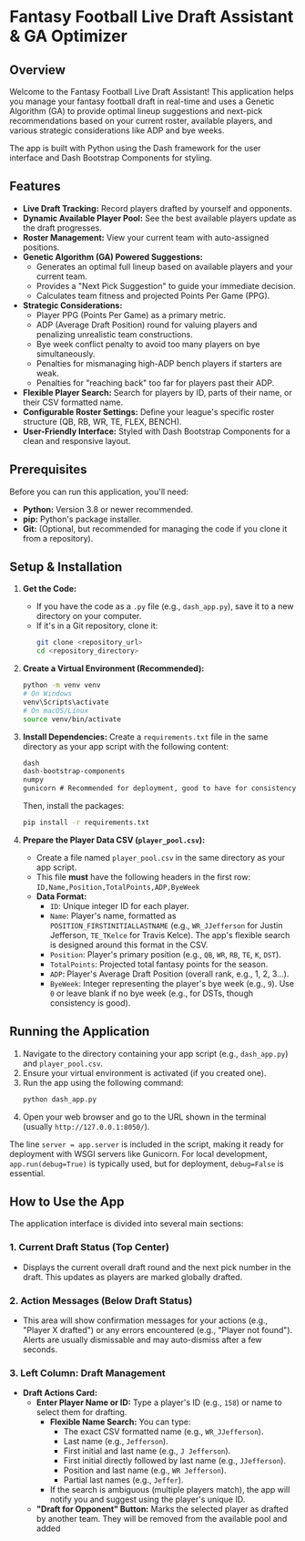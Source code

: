# Fantasy Football Live Draft Assistant & GA Optimizer

## Overview

Welcome to the Fantasy Football Live Draft Assistant! This application helps you manage your fantasy football draft in real-time and uses a Genetic Algorithm (GA) to provide optimal lineup suggestions and next-pick recommendations based on your current roster, available players, and various strategic considerations like ADP and bye weeks.

The app is built with Python using the Dash framework for the user interface and Dash Bootstrap Components for styling.

## Features

* **Live Draft Tracking:** Record players drafted by yourself and opponents.
* **Dynamic Available Player Pool:** See the best available players update as the draft progresses.
* **Roster Management:** View your current team with auto-assigned positions.
* **Genetic Algorithm (GA) Powered Suggestions:**
    * Generates an optimal full lineup based on available players and your current team.
    * Provides a "Next Pick Suggestion" to guide your immediate decision.
    * Calculates team fitness and projected Points Per Game (PPG).
* **Strategic Considerations:**
    * Player PPG (Points Per Game) as a primary metric.
    * ADP (Average Draft Position) round for valuing players and penalizing unrealistic team constructions.
    * Bye week conflict penalty to avoid too many players on bye simultaneously.
    * Penalties for mismanaging high-ADP bench players if starters are weak.
    * Penalties for "reaching back" too far for players past their ADP.
* **Flexible Player Search:** Search for players by ID, parts of their name, or their CSV formatted name.
* **Configurable Roster Settings:** Define your league's specific roster structure (QB, RB, WR, TE, FLEX, BENCH).
* **User-Friendly Interface:** Styled with Dash Bootstrap Components for a clean and responsive layout.

## Prerequisites

Before you can run this application, you'll need:

* **Python:** Version 3.8 or newer recommended.
* **pip:** Python's package installer.
* **Git:** (Optional, but recommended for managing the code if you clone it from a repository).

## Setup & Installation

1.  **Get the Code:**
    * If you have the code as a `.py` file (e.g., `dash_app.py`), save it to a new directory on your computer.
    * If it's in a Git repository, clone it:
        ```bash
        git clone <repository_url>
        cd <repository_directory>
        ```

2.  **Create a Virtual Environment (Recommended):**
    ```bash
    python -m venv venv
    # On Windows
    venv\Scripts\activate
    # On macOS/Linux
    source venv/bin/activate
    ```

3.  **Install Dependencies:**
    Create a `requirements.txt` file in the same directory as your app script with the following content:
    ```txt
    dash
    dash-bootstrap-components
    numpy
    gunicorn # Recommended for deployment, good to have for consistency
    ```
    Then, install the packages:
    ```bash
    pip install -r requirements.txt
    ```

4.  **Prepare the Player Data CSV (`player_pool.csv`):**
    * Create a file named `player_pool.csv` in the same directory as your app script.
    * This file **must** have the following headers in the first row:
        `ID,Name,Position,TotalPoints,ADP,ByeWeek`
    * **Data Format:**
        * `ID`: Unique integer ID for each player.
        * `Name`: Player's name, formatted as `POSITION_FIRSTINITIALLASTNAME` (e.g., `WR_JJefferson` for Justin Jefferson, `TE_TKelce` for Travis Kelce). The app's flexible search is designed around this format in the CSV.
        * `Position`: Player's primary position (e.g., `QB`, `WR`, `RB`, `TE`, `K`, `DST`).
        * `TotalPoints`: Projected total fantasy points for the season.
        * `ADP`: Player's Average Draft Position (overall rank, e.g., 1, 2, 3...).
        * `ByeWeek`: Integer representing the player's bye week (e.g., `9`). Use `0` or leave blank if no bye week (e.g., for DSTs, though consistency is good).

## Running the Application

1.  Navigate to the directory containing your app script (e.g., `dash_app.py`) and `player_pool.csv`.
2.  Ensure your virtual environment is activated (if you created one).
3.  Run the app using the following command:
    ```bash
    python dash_app.py
    ```
4.  Open your web browser and go to the URL shown in the terminal (usually `http://127.0.0.1:8050/`).

The line `server = app.server` is included in the script, making it ready for deployment with WSGI servers like Gunicorn. For local development, `app.run(debug=True)` is typically used, but for deployment, `debug=False` is essential.

## How to Use the App

The application interface is divided into several main sections:

### 1. Current Draft Status (Top Center)

* Displays the current overall draft round and the next pick number in the draft. This updates as players are marked globally drafted.

### 2. Action Messages (Below Draft Status)

* This area will show confirmation messages for your actions (e.g., "Player X drafted") or any errors encountered (e.g., "Player not found"). Alerts are usually dismissable and may auto-dismiss after a few seconds.

### 3. Left Column: Draft Management

* **Draft Actions Card:**
    * **Enter Player Name or ID:** Type a player's ID (e.g., `158`) or name to select them for drafting.
        * **Flexible Name Search:** You can type:
            * The exact CSV formatted name (e.g., `WR_JJefferson`).
            * Last name (e.g., `Jefferson`).
            * First initial and last name (e.g., `J Jefferson`).
            * First initial directly followed by last name (e.g., `JJefferson`).
            * Position and last name (e.g., `WR Jefferson`).
            * Partial last names (e.g., `Jeffer`).
        * If the search is ambiguous (multiple players match), the app will notify you and suggest using the player's unique ID.
    * **"Draft for Opponent" Button:** Marks the selected player as drafted by another team. They will be removed from the available pool and added